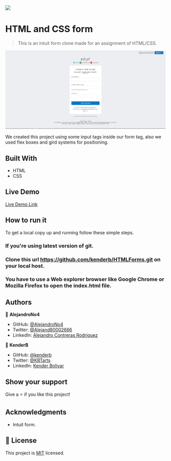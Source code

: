 ![](https://img.shields.io/badge/Microverse-blueviolet)

# HTML and CSS form

> This is an intuit form clone made for an assignment of HTML/CSS.

![screenshot](./app_screenshot.png)

We created this project using some input tags inside our form tag, also we used flex boxes and gird systems for positioning.


## Built With

- HTML
- CSS


## Live Demo

[Live Demo Link](https://kenderb.github.io/htmlForm/)


## How to run it

To get a local copy up and running follow these simple steps.


### If you're using latest version of git.

### Clone this url https://github.com/kenderb/HTMLForms.git on your local host.

### You have to use a Web explorer browser like Google Chrome or Mozilla Firefox to open the index.html file.


## Authors

👤 **AlejandroNo4**

- GitHub: [@AlejandroNo4](https://github.com/AlejandroNo4)
- Twitter: [@Alejand80002666](https://twitter.com/Alejand80002666)
- LinkedIn: [Alejandro Contreras Rodriguez](https://www.linkedin.com/in/alejandro-contreras-rodriguez-b524821b5)

👤 **KenderB**

- GitHub: [@kenderb](https://github.com/githubhandle)
- Twitter: [@KBTarts](https://twitter.com/KBTarts)
- LinkedIn: [Kender Bolivar](https://www.linkedin.com/in/kender-bolivar-1736086b//)

## Show your support

Give a ⭐️ if you like this project!

## Acknowledgments

- Intuit form.

## 📝 License

This project is [MIT](https://github.com/kenderb/HTMLForms/blob/feature/LICENSE) licensed.

